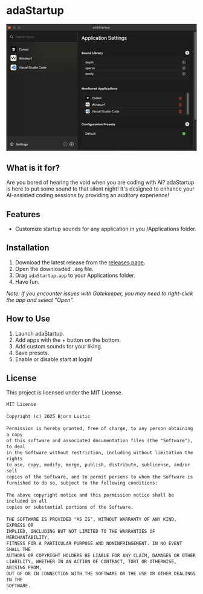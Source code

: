 # adaStartup

![App UI](/assets/appui.png)

## What is it for?

Are you bored of hearing the void when you are coding with AI? adaStartup is here to put some sound to that silent night! It's designed to enhance your AI-assisted coding sessions by providing an auditory experience!

## Features

*   Customize startup sounds for any application in you /Applications folder. 

## Installation

1.  Download the latest release from the [releases page](https://github.com/bjornlustic/adaStartup/releases).
2.  Open the downloaded `.dmg` file.
3.  Drag `adaStartup.app` to your Applications folder.
4. Have fun.

*Note: If you encounter issues with Gatekeeper, you may need to right-click the app and select "Open".*

## How to Use

1.  Launch adaStartup.
2.  Add apps with the + button on the bottom.
3. Add custom sounds for your liking.
4. Save presets.
5. Enable or disable start at login!

## License

This project is licensed under the MIT License.

```
MIT License

Copyright (c) 2025 Bjorn Lustic

Permission is hereby granted, free of charge, to any person obtaining a copy
of this software and associated documentation files (the "Software"), to deal
in the Software without restriction, including without limitation the rights
to use, copy, modify, merge, publish, distribute, sublicense, and/or sell
copies of the Software, and to permit persons to whom the Software is
furnished to do so, subject to the following conditions:

The above copyright notice and this permission notice shall be included in all
copies or substantial portions of the Software.

THE SOFTWARE IS PROVIDED "AS IS", WITHOUT WARRANTY OF ANY KIND, EXPRESS OR
IMPLIED, INCLUDING BUT NOT LIMITED TO THE WARRANTIES OF MERCHANTABILITY,
FITNESS FOR A PARTICULAR PURPOSE AND NONINFRINGEMENT. IN NO EVENT SHALL THE
AUTHORS OR COPYRIGHT HOLDERS BE LIABLE FOR ANY CLAIM, DAMAGES OR OTHER
LIABILITY, WHETHER IN AN ACTION OF CONTRACT, TORT OR OTHERWISE, ARISING FROM,
OUT OF OR IN CONNECTION WITH THE SOFTWARE OR THE USE OR OTHER DEALINGS IN THE
SOFTWARE.